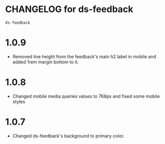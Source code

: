 # CHANGELOG for ds-feedback
`ds-feedback`

# 1.0.9
* Removed line height from the feedback's main h2 label in mobile and added 1rem margin bottom to it.
# 1.0.8
* Changed mobile media queries values to 768px and fixed some mobile styles
# 1.0.7
* Changed ds-feedback's background to primary color.
